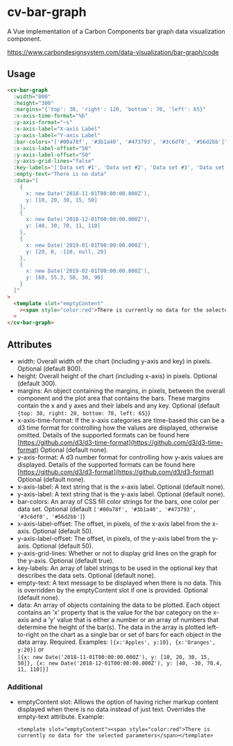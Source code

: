 # cv-bar-graph

A Vue implementation of a Carbon Components bar graph data visualization component.

https://www.carbondesignsystem.com/data-visualization/bar-graph/code

## Usage

```html
<cv-bar-graph
  :width="800"
  :height="300"
  :margins="{'top': 30, 'right': 120, 'bottom': 70, 'left': 65}"
  :x-axis-time-format="%b"
  :y-axis-format="~s"
  :x-axis-label="X-axis Label"
  :y-axis-label="Y-axis Label"
  :bar-colors="['#00a78f', '#3b1a40', '#473793', '#3c6df0', '#56d2bb']"
  :x-axis-label-offset="50"
  :y-axis-label-offset="50"
  :y-axis-grid-lines="false"
  :key-labels="['Data set #1', 'Data set #2', 'Data set #3', 'Data set #4', 'Data set #5']"
  :empty-text="There is no data"
  :data="[
    {
      x: new Date('2018-11-01T00:00:00.000Z'),
      y: [10, 20, 30, 15, 50]
    },
    {
      x: new Date('2018-12-01T00:00:00.000Z'),
      y: [40, 30, 70, 11, 110]
    },
    {
      x: new Date('2019-01-01T00:00:00.000Z'),
      y: [20, 0, -110, null, 20]
    },
    {
      x: new Date('2019-02-01T00:00:00.000Z'),
      y: [60, 55.3, 50, 30, 90]
    }
  ]"
>
  <template slot="emptyContent"
    ><span style="color:red">There is currently no data for the selected parameters</span></template
  >
</cv-bar-graph>
```

## Attributes

- width: Overall width of the chart (including y-axis and key) in pixels. Optional (default 800).
- height: Overall height of the chart (including x-axis) in pixels. Optional (default 300).
- margins: An object containing the margins, in pixels, between the overall component and the plot area that contains
  the bars. These margins contain the x and y axes and their labels and any key. Optional (default `{top: 30, right: 20, bottom: 70, left: 65}`)
- x-axis-time-format: If the x-axis categories are time-based this can be a d3
  time format for controlling how the values are displayed, otherwise omitted.
  Details of the supported formats can be found here
  [https://github.com/d3/d3-time-format](https://github.com/d3/d3-time-format)
  Optional (default none).
- y-axis-format: A d3 number format for controlling how y-axis values are displayed.
  Details of the supported formats can be found here
  [https://github.com/d3/d3-format](https://github.com/d3/d3-format)
  Optional (default none).
- x-axis-label: A text string that is the x-axis label. Optional (default none).
- y-axis-label: A text string that is the y-axis label. Optional (default none).
- bar-colors: An array of CSS fill color strings for the bars, one color per data set. Optional (default `['#00a78f', '#3b1a40', '#473793', '#3c6df0', '#56d2bb']`)
- x-axis-label-offset: The offset, in pixels, of the x-axis label from the x-axis. Optional (default 50).
- y-axis-label-offset: The offset, in pixels, of the y-axis label from the y-axis. Optional (default 50).
- y-axis-grid-lines: Whether or not to display grid lines on the graph for the y-axis. Optional (default true).
- key-labels: An array of label strings to be used in the optional key that describes the data sets. Optional (default none).
- empty-text: A text message to be displayed when there is no data. This is overridden by the emptyContent slot if one is provided. Optional (default none).
- data: An array of objects containing the data to be plotted. Each object contains an 'x'
  property that is the value for the bar category on the x-axis and a 'y' value that is either a number or an array of numbers that determine the height of the bar(s).
  The data in the array is plotted left-to-right on the chart as a single bar or set of bars for each object in the data array. Required.
  Examples: `[{x:'Apples', y:10}, {x:'Oranges', y:20}]` or  
  `[{x: new Date('2018-11-01T00:00:00.000Z'), y: [10, 20, 30, 15, 50]}, {x: new Date('2018-12-01T00:00:00.000Z'), y: [40, -30, 70.4, 11, 110]}]`

### Additional

- emptyContent slot: Alllows the option of having richer markup content displayed when there is no data instead of just text.
  Overrides the empty-text attribute. Example:
  ```
  <template slot="emptyContent"><span style="color:red">There is currently no data for the selected parameters</span></template>
  ```
